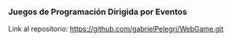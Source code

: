 ### Juegos de Programación Dirigida por Eventos

Link al repositorio: https://github.com/gabrielPelegri/WebGame.git


